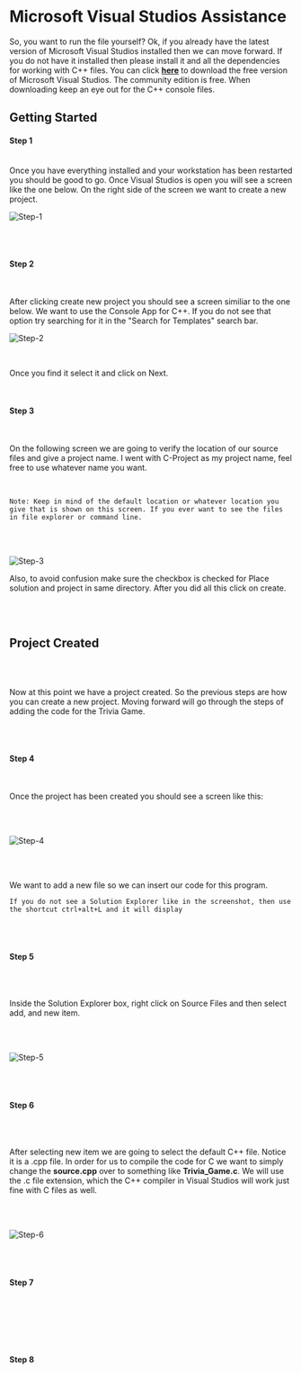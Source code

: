 # Microsoft Visual Studios Assistance

So, you want to run the file yourself? Ok, if you already have the latest version of Microsoft Visual Studios installed then we can move forward.
If you do not have it installed then please install it and all the dependencies for working with C++ files. You can click [**here**](https://visualstudio.microsoft.com/downloads/) to download the free version of Microsoft Visual Studios. The community edition is free. When downloading keep an eye out for the C++ console files. 

## Getting Started

#### **Step 1**
<br />
Once you have everything installed and your workstation has been restarted you should be good to go. Once Visual Studios is open you will see a screen like the one below. On the right side of the screen we want to create a new project. 
<br />

![Step-1](https://github.com/aquaman48/Projects/blob/main/C%20Projects/Screenshots/VS/VS-New-Proj-1.png)

<br />
<br/>

#### **Step 2**

<br/>

After clicking create new project you should see a screen similiar to the one below. We want to use the Console App for C++. If you do not see that option try searching for it in the "Search for Templates" search bar. 

![Step-2](https://github.com/aquaman48/Projects/blob/main/C%20Projects/Screenshots/VS/Step-2.png)

<br/>

Once you find it select it and click on Next.

<br/>

#### **Step 3**

<br/>

On the following screen we are going to verify the location of our source files and give a project name. I went with C-Project as my project name, feel free to use whatever name you want. 

<br/>

`Note: Keep in mind of the default location or whatever location you give that is shown on this screen. If you ever want to see the files in file explorer or command line.`

<br /><br/>

![Step-3](https://github.com/aquaman48/Projects/blob/main/C%20Projects/Screenshots/VS/Step-3.png)

Also, to avoid confusion make sure the checkbox is checked for Place solution and project in same directory.
After you did all this click on create. 

<br/><br />


## Project Created

<br/> <br/>

Now at this point we have a project created. So the previous steps are how you can create a new project. Moving forward will go through the steps of adding the code for the  Trivia Game.

<br/> <br/>

#### **Step 4**

<br/>

Once the project has been created you should see a screen like this:

<br/> <br/>

![Step-4](https://github.com/aquaman48/Projects/blob/main/C%20Projects/Screenshots/VS/Step-4.PNG)

<br/> <br/>

We want to add a new file so we can insert our code for this program.

`If you do not see a Solution Explorer like in the screenshot, then use the shortcut ctrl+alt+L and it will display`

<br/> <br/>

#### **Step 5**

<br/> <br/>

Inside the Solution Explorer box, right click on Source Files and then select add, and new item.

<br/> <br/>

![Step-5](https://github.com/aquaman48/Projects/blob/main/C%20Projects/Screenshots/VS/Step-5.PNG)

<br/> <br/>

#### **Step 6**

<br/> <br/>

After selecting new item we are going to select the default C++ file. Notice it is a .cpp file. In order for us to compile the code for C we want to simply change the **source.cpp** over to something like **Trivia_Game.c**. We will use the .c file extension, which the C++ compiler in Visual Studios will work just fine with C files as well. 

<br/> <br/>

![Step-6](https://github.com/aquaman48/Projects/blob/main/C%20Projects/Screenshots/VS/Step-6.png)

<br/> <br/>

#### **Step 7**

<br/> <br/>


<br/> <br/>

#### **Step 8**

<br/> <br/>
